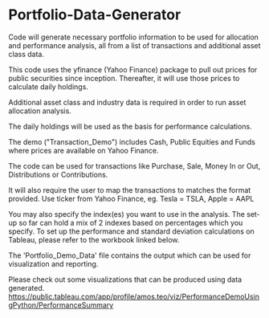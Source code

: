 # Portfolio-Data-Generator
Code will generate necessary portfolio information to be used for allocation and performance analysis, all from a list of transactions and additional asset class data.

This code uses the yfinance (Yahoo Finance) package to pull out prices for public securities since inception. Thereafter, it will use those prices to calculate daily holdings.

Additional asset class and industry data is required in order to run asset allocation analysis.

The daily holdings will be used as the basis for performance calculations.

The demo ("Transaction_Demo") includes Cash, Public Equities and Funds where prices are available on Yahoo Finance.

The code can be used for transactions like Purchase, Sale, Money In or Out, Distributions or Contributions.

It will also require the user to map the transactions to matches the format provided. Use ticker from Yahoo Finance, eg. Tesla = TSLA, Apple = AAPL

You may also specify the index(es) you want to use in the analysis. The set-up so far can hold a mix of 2 indexes based on percentages which you specify. To set up the performance and standard deviation calculations on Tableau, please refer to the workbook linked below.

The 'Portfolio_Demo_Data' file contains the output which can be used for visualization and reporting.

Please check out some visualizations that can be produced using data generated.
https://public.tableau.com/app/profile/amos.teo/viz/PerformanceDemoUsingPython/PerformanceSummary
